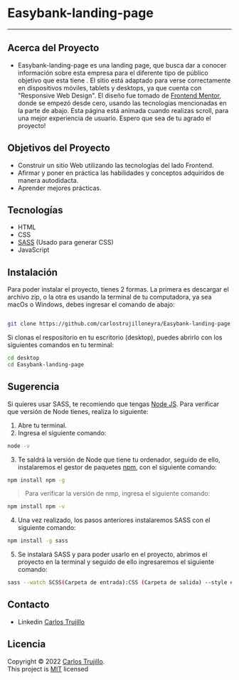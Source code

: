 # Easybank-landing-page






---




## Acerca del Proyecto

- Easybank-landing-page es una landing page, que busca dar a conocer información sobre esta empresa para el diferente tipo de público objetivo que esta 
tiene . El sitio está adaptado para verse correctamente en dispositivos móviles, tablets y desktops, ya que cuenta 
con "Responsive Web Design". El diseño fue tomado de [Frontend Mentor](https://www.frontendmentor.io/challenges), donde se empezó desde cero, 
usando las tecnologías mencionadas en la parte de abajo. Esta página está animada cuando realizas scroll, para una mejor experiencia 
de usuario. Espero que sea de tu agrado el proyecto! 


 ## Objetivos del Proyecto
- Construir un sitio Web utilizando las tecnologías del lado Frontend. 
- Afirmar y poner en práctica las habilidades y conceptos adquiridos de manera autodidacta. 
- Aprender mejores prácticas.


## Tecnologías
- HTML
- CSS 
- [SASS](https://sass-lang.com/) (Usado para generar CSS)
- JavaScript


## Instalación

Para poder instalar el proyecto, tienes 2 formas. La primera es descargar el archivo zip, o la otra es usando la terminal de tu computadora, ya sea 
macOs o Windows, debes ingresar el comando de abajo:

```bash

git clone https://github.com/carlostrujilloneyra/Easybank-landing-page.git

```

Si clonas el respositorio en tu escritorio (desktop), puedes abrirlo con los siguientes comandos en tu terminal:

```bash
cd desktop
cd Easybank-landing-page
```

## Sugerencia
Si quieres usar SASS, te recomiendo que tengas [Node JS](https://nodejs.org/es/). Para verificar que versión de Node tienes, realiza lo siguiente:

1. Abre tu terminal.
2. Ingresa el siguiente comando:

```bash
node -v
```
3. Te saldrá la versión de Node que tiene tu ordenador, seguido de ello, instalaremos el gestor de paquetes [npm](https://www.npmjs.com/), con el
siguiente comando:

```bash
npm install npm -g
```
> Para verificar la versión de nmp, ingresa el siguiente comando:

```bash
npm install npm -v
```

4. Una vez realizado, los pasos anteriores instalaremos SASS con el siguiente comando:
```bash
npm install -g sass
```
5. Se instalará SASS y para poder usarlo en el proyecto, abrimos el proyecto en la terminal y seguido de ello ingresaremos el siguiente comando:

```bash
sass --watch SCSS(Carpeta de entrada):CSS (Carpeta de salida) --style expanded
```

## Contacto

- Linkedin [Carlos Trujillo](https://www.linkedin.com/in/carlostrujillo21/)

## Licencia

Copyright © 2022 [Carlos Trujillo](https://github.com/carlostrujilloneyra).<br />
This project is [MIT](/LICENSE) licensed


